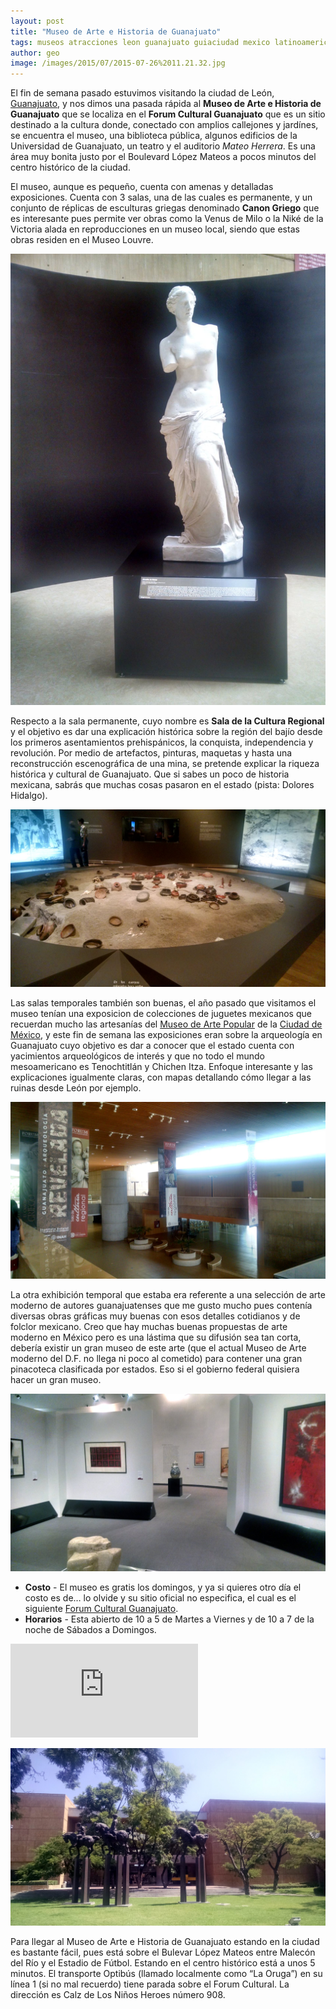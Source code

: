 ```yaml
---
layout: post
title: "Museo de Arte e Historia de Guanajuato"
tags: museos atracciones leon guanajuato guiaciudad mexico latinoamerica
author: geo
image: /images/2015/07/2015-07-26%2011.21.32.jpg
---
```

El fin de semana pasado estuvimos visitando la ciudad de León, [Guanajuato](/tag/guanajuato), y nos dimos una pasada rápida al **Museo de Arte e Historia de Guanajuato** que se localiza en el **Forum Cultural Guanajuato** que es un sitio destinado a la cultura donde, conectado con amplios callejones y jardínes, se encuentra el museo, una biblioteca pública, algunos edificios de la Universidad de Guanajuato, un teatro y el auditorio *Mateo Herrera*. Es una área muy bonita justo por el Boulevard López Mateos a pocos minutos del centro histórico de la ciudad.

El museo, aunque es pequeño, cuenta con amenas y detalladas exposiciones. Cuenta con 3 salas, una de las cuales es permanente, y un conjunto de réplicas de esculturas griegas denominado **Canon Griego** que es interesante pues permite ver obras como la Venus de Milo o la Niké de la Victoria alada en reproducciones en un museo local, siendo que estas obras residen en el Museo Louvre. 

![Venus del Milo en León](/images/2015/07/2015-07-26%2011.48.18.jpg)

Respecto a la sala permanente, cuyo nombre es **Sala de la Cultura Regional** y el objetivo es dar una explicación histórica sobre la región del bajío desde los primeros asentamientos prehispánicos, la conquista, independencia y revolución. Por medio de artefactos, pinturas, maquetas y hasta una reconstrucción escenográfica de una mina, se pretende explicar la riqueza histórica y cultural de Guanajuato. Que si sabes un poco de historia mexicana, sabrás que muchas cosas pasaron en el estado (pista: Dolores Hidalgo).

![Exhibición de tumbas regionales](/images/2015/07/2015-07-26%2011.26.07.jpg)

Las salas temporales también son buenas, el año pasado que visitamos el museo tenían una exposicion de colecciones de juguetes mexicanos que recuerdan mucho las artesanías del [Museo de Arte Popular](/museo-de-arte-popular/) de la [Ciudad de México](/tag/df), y este fin de semana las exposiciones eran sobre la arqueología en Guanajuato cuyo objetivo es dar a conocer que el estado cuenta con yacimientos arqueológicos de interés y que no todo el mundo mesoamericano es Tenochtitlán y Chichen Itza. Enfoque interesante y las explicaciones igualmente claras, con mapas detallando cómo llegar a las ruinas desde León por ejemplo.

![Vista interior del museo](/images/2015/07/2015-07-26%2011.21.39.jpg)

La otra exhibición temporal que estaba era referente a una selección de arte moderno de autores guanajuatenses que me gusto mucho pues contenía diversas obras gráficas muy buenas con esos detalles cotidianos y de folclor mexicano. Creo que hay muchas buenas propuestas de arte moderno en México pero es una lástima que su difusión sea tan corta, debería existir un gran museo de este arte (que el actual Museo de Arte moderno del D.F. no llega ni poco al cometido) para contener una gran pinacoteca clasificada por estados. Eso si el gobierno federal quisiera hacer un gran museo.

![Arte moderno en el Museo de Arte e Historia](/images/2015/07/2015-07-26%2011.11.56.jpg)

* **Costo** - El museo es gratis los domingos, y ya si quieres otro día el costo es de… lo olvide y su sitio oficial no especifica, el cual es el siguiente [Forum Cultural Guanajuato](http://forumcultural.guanajuato.gob.mx/).
* **Horarios** - Esta abierto de 10 a 5 de Martes a Viernes y de 10 a 7 de la noche de Sábados a Domingos.

<div class="embed-responsive embed-responsive-16by9">
<iframe src="https://www.google.com/maps/embed?pb=!1m18!1m12!1m3!1d3721.8991147556126!2d-101.6598677!3d21.1165879!2m3!1f0!2f0!3f0!3m2!1i1024!2i768!4f13.1!3m3!1m2!1s0x842bbe553e2e1695%3A0xcaaabcd96728f666!2sMuseo+de+Arte+e+Historia+de+Guanajuato!5e0!3m2!1sen!2smx!4v1438006340223" class="embed-responsive-item"
frameborder="0" style="border:0" allowfullscreen></iframe>
</div>

![Estatuas en entrada trasera](/images/2015/07/2015-07-26%2011.58.45.jpg)

Para llegar al Museo de Arte e Historia de Guanajuato estando en la ciudad es bastante fácil, pues está sobre el Bulevar López Mateos entre Malecón del Río y el Estadio de Fútbol. Estando en el centro histórico está a unos 5 minutos. El transporte Optibús (llamado localmente como “La Oruga”) en su línea 1 (si no mal recuerdo) tiene parada sobre el Forum Cultural. La dirección es Calz de Los Niños Heroes número 908.
